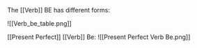 The [[Verb]] BE has different forms:

![[Verb_be_table.png]]


[[Present Perfect]] [[Verb]] Be:
![[Present Perfect Verb Be.png]]